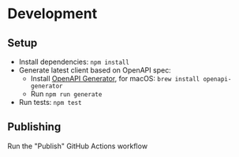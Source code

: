 # Development

## Setup

- Install dependencies: `npm install`
- Generate latest client based on OpenAPI spec:
  - Install [OpenAPI Generator](https://openapi-generator.tech/), for macOS: `brew install openapi-generator`
  - Run `npm run generate`
- Run tests: `npm test`

## Publishing

Run the "Publish" GitHub Actions workflow
